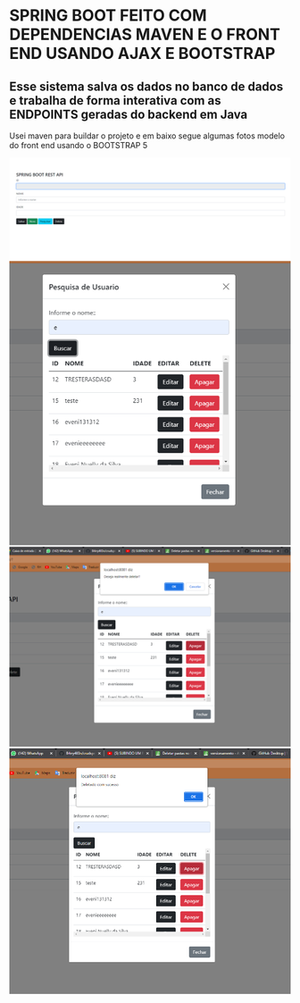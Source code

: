  <h1>SPRING BOOT FEITO COM DEPENDENCIAS MAVEN E O FRONT END USANDO AJAX E BOOTSTRAP</h1>
     <h2>Esse sistema salva os dados no banco de dados e trabalha de forma interativa com as ENDPOINTS geradas do backend em Java</h2>

 <p>Usei maven para buildar o projeto e em baixo segue algumas fotos modelo do front end usando o BOOTSTRAP 5</p>
 
 <img src="https://github.com/B4rry4ll3n/crudspringboot/blob/master/Screenshot_11.png" alt="">
 <img src="https://github.com/B4rry4ll3n/crudspringboot/blob/master/Screenshot_12.png" alt="">
 <img src="https://github.com/B4rry4ll3n/crudspringboot/blob/master/Screenshot_13.png" alt="">
 <img src="https://github.com/B4rry4ll3n/crudspringboot/blob/master/Screenshot_14.png" alt="">
 

    
 
